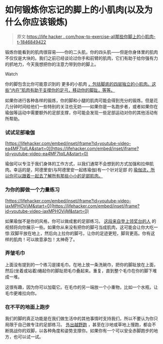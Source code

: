 # 如何锻炼你忘记的脚上的小肌肉(以及为什么你应该锻炼)

> 原文:[https://life hacker . com/how-to-exercise-all那些你脚上的小肌肉-t-1846849422](https://lifehacker.com/how-to-exercise-all-those-little-muscles-in-your-feet-t-1846849422)

锻炼你能看到的肌肉很容易——你的二头肌，你的四头肌——但是你身体里的肌肉不仅仅是大块的。我们之前已经谈论过你手和前臂的肌肉，它们有助于给你强有力的抓地力，今天我想把你的注意力带到你的脚上。

Watch

你的脚包含比你可能意识到的 更多的小肌肉 [，包括脚底的四层独立的小肌肉。这些“内在”肌肉有助于支撑你的足弓，移动你的脚趾，等等。](https://www.acefitness.org/education-and-resources/professional/expert-articles/6997/how-strong-is-your-foot-s-core/)

如果你进行各种各样的锻炼，你的脚和小腿的肌肉可能会得到充分的锻炼。但是花几分钟时间给他们一些特别的关注也无妨——如果你是一名跑步者，或者如果你在瑜伽等运动中需要额外的足部支撑，你可能会发现一些足部运动对你的其他活动有所帮助。

### 试试足部瑜伽

 [https://lifehacker.com/embed/inset/iframe?id=youtube-video-ea4MF7IqILA&start=0](https://lifehacker.com/embed/inset/iframe?id=youtube-video-ea4MF7IqILA&start=0) 

瑜伽可以专注于我们身体的工作方式，以我们通常不会想到的方式加强和拉伸肌肉。幸运的是，阿德里安(与阿德里安一起练瑜伽)有一个针对足部 的 [瑜伽流，所以你可以跟着一起去了解所有那些小小的足部肌肉。](https://www.youtube.com/watch?v=ea4MF7IqILA&feature=emb_imp_woyt)

### 为你的脚做一个力量练习

 [https://lifehacker.com/embed/inset/iframe?id=youtube-video-iaxMPHOVijM&start=0](https://lifehacker.com/embed/inset/iframe?id=youtube-video-iaxMPHOVijM&start=0) 

如果瑜伽不是你的风格，你可以做成套的足部练习。 [这段来自登上领奖台的人](https://www.youtube.com/watch?v=iaxMPHOVijM) 的视频将向你展示一些。如果你从来没有把你的脚弓当成肌肉，这可能会让你大吃一惊:双脚平放在地上，然后向上拉你的脚弓，让你的足迹更短，脚背更高。你有这样的肌肉！可以故意承包！太神奇了。

### 弄皱毛巾

上面没有提到的一个练习是揉毛巾。在地上放一条洗碗巾，把你的脚趾放在上面，然后(坐着或站着)蜷起你的脚趾把毛巾叠起来。重复，直到整个毛巾在你的脚下堆成一堆。

这很有趣，因为你可以加载它。在毛巾的另一端放一个小重物，比如一个水瓶，让毛巾更难拉向你。

### 在不平的地面上跑步

我们的脚的真正功能是在我们做生活中的其他事情时支持我们，所以不要认为你只局限于自己做专注的足部练习。 [外出越野跑](https://vitals.lifehacker.com/why-you-should-do-some-of-your-running-on-trails-1834763168) ，甚至在沙地或草地上慢跑，都会不断挑战你的双脚，以各种角度和姿势支撑你。如果你有一个可以安全赤脚跑步的地方，也可以试一试。